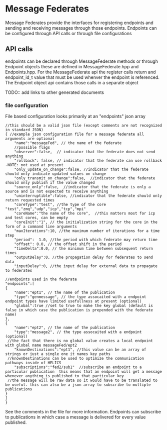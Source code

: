 # Message Federates

Message Federates provide the interfaces for registering endpoints and sending and receiving messages through
those endpoints.  Endpoints can be configured through API calls or through file configurations

## API calls

endpoints can be declared through MessageFederate methods or through Endpoint objects
these are defined in MessageFederate.hpp and Endpoints.hpp.  For the MessageFederate api the register calls return
and endpoint_id_t value that must be used whenver the endpoint is referenced.  The Endpoint object api contains those calls in a separate object


TODO:: add links to other generated documents

### file configuration

File based configuration looks primarily at an "endpoints" json array

```
//this should be a valid json file (except comments are not recognized in standard JSON)
{ //example json configuration file for a message federate all arguments are optional
    "name":"messageFed", // the name of the federate
    //possible flags
    "observer":false,  // indicator that the federate does not send anything
    "rollback": false, // indicator that the federate can use rollback -NOTE: not used at present
    "only_update_on_change":false, //indicator that the federate should only indicate updated values on change
    "only_transmit_on_change":false,  //indicator that the federate should only publish if the value changed
    "source_only":false,  //indicator that the federate is only a source and is not expected to receive anything
    "uninterruptible":false, //indicator that the federate should only return requested times
    "coreType":"test", //the type of the core "test","zmq","udp","icp","tcp","mpi"
    "coreName":"the name of the core",  //this matters most for icp and test cores, can be empty
    "coreInit":"1", // the initialization string for the core in the form of a command line arguments
    "maxIterations":10, //the maximum number of iterations for a time step
    "period":  1.0, //the period with which federate may return time
    "offset": 0.0, // the offset shift in the period
    "timeDelta":0.0, // the minimum time between subsequent return times
    "outputDelay":0, //the propagation delay for federates to send data
    "inputDelay":0, //the input delay for external data to propagate to federates

//endpoints used in the federate
"endpoints":[
{
    "name":"ept1", // the name of the publication
    "type":"genmessage", // the type assocaited with a endpoint endpoint types have limited usefullness at present (optional)
    "global":true //set to true to make the key global (default is false in which case the publication is prepended with the federate name)
},
{
    "name":"ept2", // the name of the publication
    "type":"message2", // the type assocaited with a endpoint (optional)
 //the fact that there is no global value creates a local endpoint with global name messageFed/ept2
    "knownDestinations":"ept1", //this value can be an array of strings or just a single one it names key paths 
 //knownDestinations can be used to optimize the communication pathways inside of HELICS
    "subscriptions":"fed2/sub1"  //subscribe an endpoint to a particular publication  this means that an endpoint will get a message whenever anything is published to that particular key
 //the message will be raw data so it would have to be translated to be useful. this can also be a json array to subscribe to multiple publications
}
]
}
```
See the comments in the file for more information.  Endpoints can subscribe to publications in which case a message is delivered for every value published.

